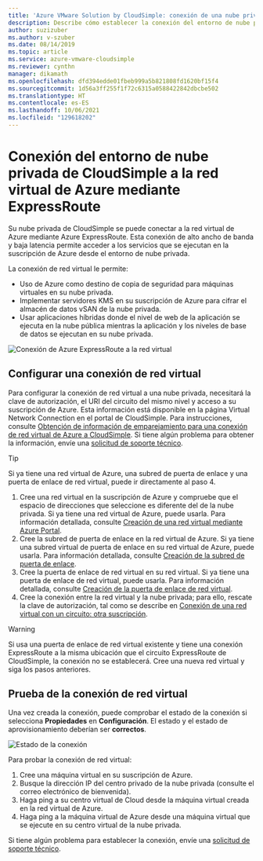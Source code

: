 ```yaml
---
title: 'Azure VMware Solution by CloudSimple: conexión de una nube privada a la red de Azure mediante ExpressRoute'
description: Describe cómo establecer la conexión del entorno de nube privada en CloudSimple a la red virtual de Azure mediante ExpressRoute
author: suzizuber
ms.author: v-szuber
ms.date: 08/14/2019
ms.topic: article
ms.service: azure-vmware-cloudsimple
ms.reviewer: cynthn
manager: dikamath
ms.openlocfilehash: dfd394edde01fbeb999a5b821808fd1620bf15f4
ms.sourcegitcommit: 1d56a3ff255f1f72c6315a0588422842dbcbe502
ms.translationtype: HT
ms.contentlocale: es-ES
ms.lasthandoff: 10/06/2021
ms.locfileid: "129618202"
---
```

# <a name="connect-your-cloudsimple-private-cloud-environment-to-the-azure-virtual-network-using-expressroute"></a>Conexión del entorno de nube privada de CloudSimple a la red virtual de Azure mediante ExpressRoute

Su nube privada de CloudSimple se puede conectar a la red virtual de Azure mediante Azure ExpressRoute.  Esta conexión de alto ancho de banda y baja latencia permite acceder a los servicios que se ejecutan en la suscripción de Azure desde el entorno de nube privada.

La conexión de red virtual le permite:

* Uso de Azure como destino de copia de seguridad para máquinas virtuales en su nube privada.
* Implementar servidores KMS en su suscripción de Azure para cifrar el almacén de datos vSAN de la nube privada.
* Usar aplicaciones híbridas donde el nivel de web de la aplicación se ejecuta en la nube pública mientras la aplicación y los niveles de base de datos se ejecutan en su nube privada.

![Conexión de Azure ExpressRoute a la red virtual](media/cloudsimple-azure-network-connection.png)

## <a name="set-up-a-virtual-network-connection"></a>Configurar una conexión de red virtual

Para configurar la conexión de red virtual a una nube privada, necesitará la clave de autorización, el URI del circuito del mismo nivel y acceso a su suscripción de Azure. Esta información está disponible en la página Virtual Network Connection en el portal de CloudSimple. Para instrucciones, consulte [Obtención de información de emparejamiento para una conexión de red virtual de Azure a CloudSimple](virtual-network-connection.md). Si tiene algún problema para obtener la información, envíe una <a href="https://portal.azure.com/#blade/Microsoft_Azure_Support/HelpAndSupportBlade/newsupportrequest" target="_blank">solicitud de soporte técnico</a>.

> [!TIP]
> Si ya tiene una red virtual de Azure, una subred de puerta de enlace y una puerta de enlace de red virtual, puede ir directamente al paso 4.

1. Cree una red virtual en la suscripción de Azure y compruebe que el espacio de direcciones que seleccione es diferente del de la nube privada.  Si ya tiene una red virtual de Azure, puede usarla.  Para información detallada, consulte [Creación de una red virtual mediante Azure Portal](../virtual-network/quick-create-portal.md).
2. Cree la subred de puerta de enlace en la red virtual de Azure.  Si ya tiene una subred virtual de puerta de enlace en su red virtual de Azure, puede usarla. Para información detallada, consulte [Creación de la subred de puerta de enlace](../expressroute/expressroute-howto-add-gateway-portal-resource-manager.md#create-the-gateway-subnet).
3. Cree la puerta de enlace de red virtual en su red virtual.  Si ya tiene una puerta de enlace de red virtual, puede usarla. Para información detallada, consulte [Creación de la puerta de enlace de red virtual](../expressroute/expressroute-howto-add-gateway-portal-resource-manager.md#create-the-virtual-network-gateway).
4. Cree la conexión entre la red virtual y la nube privada; para ello, rescate la clave de autorización, tal como se describe en [Conexión de una red virtual con un circuito: otra suscripción](../expressroute/expressroute-howto-linkvnet-portal-resource-manager.md#connect-a-vnet-to-a-circuit---different-subscription).

> [!WARNING]
> Si usa una puerta de enlace de red virtual existente y tiene una conexión ExpressRoute a la misma ubicación que el circuito ExpressRoute de CloudSimple, la conexión no se establecerá.  Cree una nueva red virtual y siga los pasos anteriores.

## <a name="test-the-virtual-network-connection"></a>Prueba de la conexión de red virtual

Una vez creada la conexión, puede comprobar el estado de la conexión si selecciona **Propiedades** en **Configuración**.  El estado y el estado de aprovisionamiento deberían ser **correctos**.

![Estado de la conexión](media/azure-expressroute-connection.png)

Para probar la conexión de red virtual:

1. Cree una máquina virtual en su suscripción de Azure.
2. Busque la dirección IP del centro privado de la nube privada (consulte el correo electrónico de bienvenida).
3. Haga ping a su centro virtual de Cloud desde la máquina virtual creada en la red virtual de Azure.
4. Haga ping a la máquina virtual de Azure desde una máquina virtual que se ejecute en su centro virtual de la nube privada.

Si tiene algún problema para establecer la conexión, envíe una <a href="https://portal.azure.com/#blade/Microsoft_Azure_Support/HelpAndSupportBlade/newsupportrequest" target="_blank">solicitud de soporte técnico</a>.
